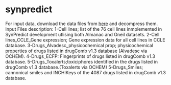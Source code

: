 # synpredict
For input data, download the data files from [here](https://ucstaff-my.sharepoint.com/:u:/g/personal/ibrahim_radwan_canberra_edu_au/ESMe_J-Y73JDjPKWkxgm35gBo8eT80z0Zra3U7ITzHONAg?e=DJTFP7) and decompress them.
Input Files description:
1-Cell lines; list of the 76 cell lines inmplemented in SynPredict development utlising both Almanac and Oneil datasets.
2-Cell lines_CCLE_Gene expression; Gene expression data for all cell lines in CCLE database.
3-Drugs_Alvadesc_physicochemical prop; physicochemical properties of drugs listed in drugComb v1.3 database (Alvadesc via OCHEM).
4-Drugs_ECFP: Fingerprints of drugs listed in drugComb v1.3 database.
5-Drugs_Toxalerts;toxiciphores identified in the drugs listed in drugComb v1.3 database.(Toxalerts via OCHEM)
5-Drugs_Smiles; cannonical smiles and INCHIKeys of the 4087 drugs listed in drugComb v1.3 database.
